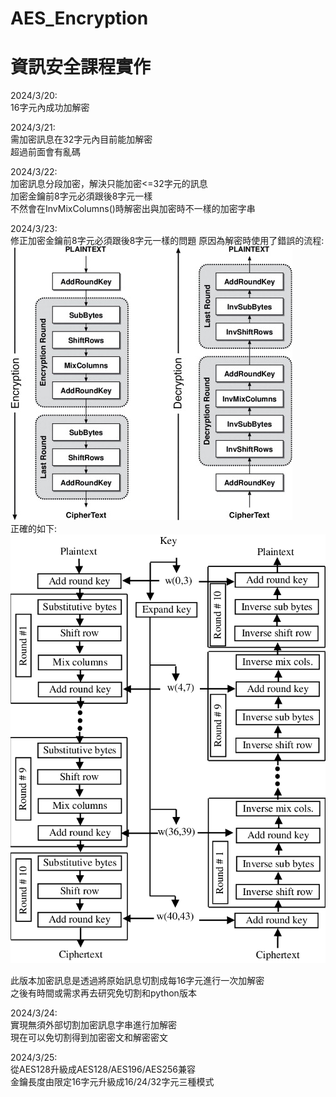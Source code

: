 # AES_Encryption

# 資訊安全課程實作

2024/3/20:  
16字元內成功加解密

2024/3/21:  
需加密訊息在32字元內目前能加解密  
超過前面會有亂碼

2024/3/22:  
加密訊息分段加密，解決只能加密<=32字元的訊息  
加密金鑰前8字元必須跟後8字元一樣  
不然會在InvMixColumns()時解密出與加密時不一樣的加密字串  

2024/3/23:  
修正加密金鑰前8字元必須跟後8字元一樣的問題
原因為解密時使用了錯誤的流程:  
![image](https://github.com/iron980018/AES_Encryption/blob/main/incorrect.jpg)  
正確的如下:  
![image](https://github.com/iron980018/AES_Encryption/blob/main/correct.png)  

此版本加密訊息是透過將原始訊息切割成每16字元進行一次加解密  
之後有時間或需求再去研究免切割和python版本

2024/3/24:  
實現無須外部切割加密訊息字串進行加解密  
現在可以免切割得到加密密文和解密密文

2024/3/25:  
從AES128升級成AES128/AES196/AES256兼容  
金鑰長度由限定16字元升級成16/24/32字元三種模式  
